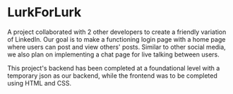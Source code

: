 # LurkForLurk
A project collaborated with 2 other developers to create a friendly variation of LinkedIn. 
Our goal is to make a functioning login page with a home page where users can post and view others' posts.
Similar to other social media, we also plan on implementing a chat page for live talking between users.

This project's backend has been completed at a foundational level with a temporary json as our backend, while the frontend was to be completed using HTML and CSS.

